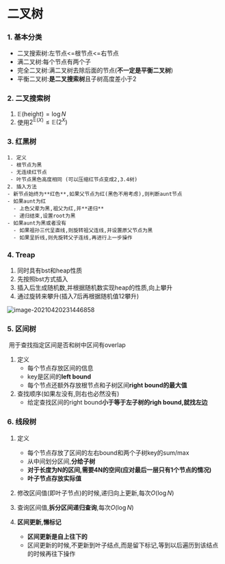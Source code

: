 # 二叉树

### 1. 基本分类

- 二叉搜索树:左节点<=根节点<=右节点
- 满二叉树:每个节点有两个子
- 完全二叉树:满二叉树去除后面的节点(**不一定是平衡二叉树**)
- 平衡二叉树:**是二叉搜索树**且子树高度差小于2



### 2. 二叉搜索树

1. $\mathbb{E(\text{height})}=\log N$
2. 使用$2^{\mathbb{E}(X)}\leq\mathbb{E}(2^X)$



### 3. 红黑树

 	1. 定义
 	 - 根节点为黑
 	 - 无连续红节点
 	 - 叶节点黑色高度相同 (可以压缩红节点变成2,3.4树)
 	2. 插入方法
 	- 新节点始终为**红色**,如果父节点为红(黑色不用考虑),则判断aunt节点
 	- 如果aunt为红
 	  - 上色父辈为黑,祖父为红,并**递归**
 	  - 递归结束,设置root为黑
 	- 如果aunt为黑或者没有
 	  - 如果祖孙三代呈直线,则旋转祖父连线,并设置原父节点为黑
 	  - 如果呈折线,则先旋转父子连线,再进行上一步操作

### 4. Treap

1. 同时具有bst和heap性质
2. 先按照bst方式插入
3. 插入后生成随机数,并根据随机数实现heap的性质,向上攀升
4. 通过旋转来攀升(插入7后再根据随机值12攀升)

![image-20210420231446858](C:\Users\PANDA\AppData\Roaming\Typora\typora-user-images\image-20210420231446858.png)

### 5. 区间树

​	用于查找指定区间是否和树中区间有overlap

1. 定义
   - 每个节点存放区间的信息
   - key是区间的**left bound**
   - 每个节点还额外存放根节点和子树区间**right bound的最大值**
2. 查找顺序(如果左没有,则右也必然没有)
   - 给定查找区间的right bound**小于等于左子树的righ bound,就找左边**



### 6. 线段树

1. 定义
     - 每个节点存放了区间的左右bound和两个子树key的sum/max
     - 从中间划分区间,**分给子树**
     - **对于长度为N的区间,需要4N的空间(应对最后一层只有1个节点的情况)**
     - **叶子节点存放实际值**

2. 修改区间值(即叶子节点)的时候,递归向上更新,每次$O(\log N)$
3. 查询区间值,**拆分区间递归查询**,每次$O(\log N)$
4. **区间更新,懒标记**
   - **区间更新是自上往下的**
   - 区间更新的时候,不更新到叶子结点,而是留下标记,等到以后遍历到该结点的时候再往下操作

